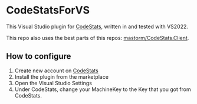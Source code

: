 # CodeStatsForVS

This  Visual Studio plugin for [CodeStats](https://codestats.net/), written in and tested with VS2022. 

This repo also uses the best parts of this repos: [mastorm/CodeStats.Client](https://github.com/mastorm/CodeStats.Client).

## How to configure

1. Create new account on [CodeStats](https://codestats.net/)
2. Install the plugin from the marketplace
3. Open the Visual Studio Settings
4. Under CodeStats, change your MachineKey to the Key that you got from CodeStats.
